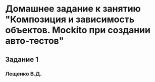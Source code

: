 # Домашнее задание к занятию "Композиция и зависимость объектов. Mockito при создании авто-тестов"
## Задание 1
### Лещенко В.Д.